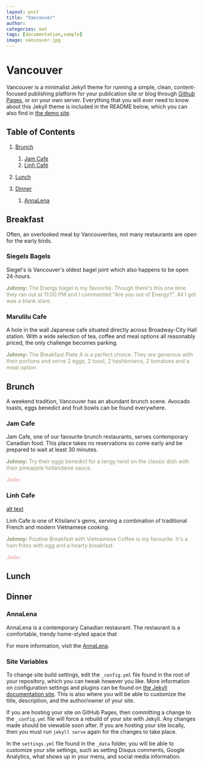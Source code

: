 ```yaml
---
layout: post
title: "Vancouver"
author: 
categories: eat
tags: [documentation,sample]
image: vancouver.jpg
---
```


# Vancouver

Vancouver is a minimalist Jekyll theme for running a simple, clean, content-focused publishing platform for your publication site or blog through [Github Pages](https://pages.github.com/), or on your own server. Everything that you will ever need to know about this Jekyll theme is included in the README below, which you can also find in [the demo site](https://lenpaul.github.io/Millennial/).

<!--[alt text](https://user-images.githubusercontent.com/8409329/32801138-33a72030-c94a-11e7-8a62-6184e6df5a8f.png "Millennial Demo Image")-->

## Table of Contents

1. [Brunch](#brunch)
   1. [Jam Cafe](#jam-cafe)
   2. [Linh Café](#linh-cafe)

2. [Lunch](#lunch)

3. [Dinner](#dinner)
   1. [AnnaLena](#annalena)


## Breakfast

Often, an overlooked meal by Vancouverites, not many restaurants are open for the early birds.

### Siegels Bagels

Siegel's is Vancouver's oldest bagel joint which also happens to be open 24-hours.

<p style="color:#8b9a71"> <b>Johnny:</b> The Energy bagel is my favourite. Though there's this one time they ran out at 11:00 PM and I commented "Are you out of Energy?". All I got was a blank stare.</p> 

### Marulilu Cafe

A hole in the wall Japanese cafe situated directly across Broadway-City Hall station. With a wide selection of tea, coffee and meal options all reasonably priced, the only challenge becomes parking.

<p style="color:#8b9a71"> <b>Johnny:</b> The Breakfast Plate A is a perfect choice. They are generous with their portions and serve 2 eggs, 2 toast, 2 hashbrowns, 2 tomatoes and a meat option.</p> 


## Brunch

A weekend tradition, Vancouver has an abundant brunch scene. Avocado toasts, eggs benedict and fruit bowls can be found everywhere.

### Jam Cafe

Jam Cafe, one of our favourite brunch restaurants, serves contemporary Canadian food. This place takes no reservations so come early and be prepared to wait at least 30 minutes.

<p style="color:#8b9a71"> <b>Johnny:</b> Try their eggs benedict for a tangy twist on the classic dish with their pineapple hollandaise sauce.</p> 

<p style="color:#EDB8BA"> <b>Jade:</b> </p>

### Linh Cafe

[alt text](https://reservationundercindy.files.wordpress.com/2018/05/img_5410.jpg?w=1240 "Linh Cafe photographed by Cindy Lam")


Linh Cafe is one of Kitsilano's gems, serving a combination of traditional French and modern Vietnamese cooking.

<p style="color:#8b9a71"> <b>Johnny:</b> Poutine Breakfast with Vietnamese Coffee is my favourite. It's a ham frites with egg and a hearty breakfast. </p> 

<p style="color:#EDB8BA"> <b>Jade:</b> </p>

## Lunch



## Dinner

### AnnaLena

AnnaLena is a contemporary Canadian restaurant. The restaurant is a comfortable, trendy home-styled space that

For more information, visit the [AnnaLena](http://www.annalena.ca/).

### Site Variables

To change site build settings, edit the `_config.yml` file found in the root of your repository, which you can tweak however you like. More information on configuration settings and plugins can be found on [the Jekyll documentation site](https://jekyllrb.com/docs/configuration/). This is also where you will be able to customize the title, description, and the author/owner of your site.

If you are hosting your site on GitHub Pages, then committing a change to the `_config.yml` file will force a rebuild of your site with Jekyll. Any changes made should be viewable soon after. If you are hosting your site locally, then you must run `jekyll serve` again for the changes to take place.

In the `settings.yml` file found in the `_data` folder, you will be able to customize your site settings, such as setting Disqus comments, Google Analytics, what shows up in your menu, and social media information.

